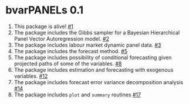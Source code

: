 # bvarPANELs 0.1

1. This package is alive! [#1](https://github.com/bsvars/bvarPANELs/issues/1)
2. The package includes the Gibbs sampler for a Bayesian Hierarchical Panel Vector Autoregression model. [#2](https://github.com/bsvars/bvarPANELs/issues/2)
3. The package includes labour market dynamic panel data. [#3](https://github.com/bsvars/bvarPANELs/issues/3)
4. The package includes the forecast method. [#5](https://github.com/bsvars/bvarPANELs/issues/5)
5. The package includes possibility of conditional forecasting given projected paths of some of the variables.
[#8](https://github.com/bsvars/bvarPANELs/issues/8)
6. The package includes estimation and forecasting with exogenous variables. [#12](https://github.com/bsvars/bvarPANELs/issues/12)
7. The package includes forecast error variance decomposition analysis [#14](https://github.com/bsvars/bvarPANELs/issues/14)
8. The package includes `plot` and `summary` routines [#17](https://github.com/bsvars/bvarPANELs/issues/17)

